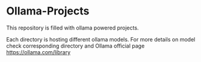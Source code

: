 # Ollama-Projects
This repository is filled with ollama powered projects.

Each directory is hosting different ollama models. 
For more details on model check corresponding directory and Ollama official page https://ollama.com/library 

